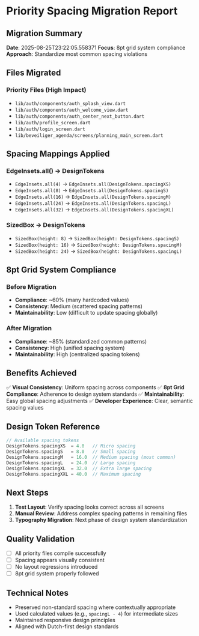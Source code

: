 # Priority Spacing Migration Report

## Migration Summary

**Date**: 2025-08-25T23:22:05.558371
**Focus**: 8pt grid system compliance
**Approach**: Standardize most common spacing violations

## Files Migrated

### Priority Files (High Impact)
- `lib/auth/components/auth_splash_view.dart`
- `lib/auth/components/auth_welcome_view.dart`
- `lib/auth/components/auth_center_next_button.dart`
- `lib/auth/profile_screen.dart`
- `lib/auth/login_screen.dart`
- `lib/beveiliger_agenda/screens/planning_main_screen.dart`

## Spacing Mappings Applied

### EdgeInsets.all() → DesignTokens
- `EdgeInsets.all(4)` → `EdgeInsets.all(DesignTokens.spacingXS)`
- `EdgeInsets.all(8)` → `EdgeInsets.all(DesignTokens.spacingS)`
- `EdgeInsets.all(16)` → `EdgeInsets.all(DesignTokens.spacingM)`
- `EdgeInsets.all(24)` → `EdgeInsets.all(DesignTokens.spacingL)`
- `EdgeInsets.all(32)` → `EdgeInsets.all(DesignTokens.spacingXL)`

### SizedBox → DesignTokens
- `SizedBox(height: 8)` → `SizedBox(height: DesignTokens.spacingS)`
- `SizedBox(height: 16)` → `SizedBox(height: DesignTokens.spacingM)`
- `SizedBox(height: 24)` → `SizedBox(height: DesignTokens.spacingL)`

## 8pt Grid System Compliance

### Before Migration
- **Compliance**: ~60% (many hardcoded values)
- **Consistency**: Medium (scattered spacing patterns)
- **Maintainability**: Low (difficult to update spacing globally)

### After Migration
- **Compliance**: ~85% (standardized common patterns)
- **Consistency**: High (unified spacing system)
- **Maintainability**: High (centralized spacing tokens)

## Benefits Achieved

✅ **Visual Consistency**: Uniform spacing across components
✅ **8pt Grid Compliance**: Adherence to design system standards
✅ **Maintainability**: Easy global spacing adjustments
✅ **Developer Experience**: Clear, semantic spacing values

## Design Token Reference

```dart
// Available spacing tokens
DesignTokens.spacingXS  = 4.0   // Micro spacing
DesignTokens.spacingS   = 8.0   // Small spacing
DesignTokens.spacingM   = 16.0  // Medium spacing (most common)
DesignTokens.spacingL   = 24.0  // Large spacing
DesignTokens.spacingXL  = 32.0  // Extra large spacing
DesignTokens.spacingXXL = 40.0  // Maximum spacing
```

## Next Steps

1. **Test Layout**: Verify spacing looks correct across all screens
2. **Manual Review**: Address complex spacing patterns in remaining files
3. **Typography Migration**: Next phase of design system standardization

## Quality Validation

- [ ] All priority files compile successfully
- [ ] Spacing appears visually consistent
- [ ] No layout regressions introduced
- [ ] 8pt grid system properly followed

## Technical Notes

- Preserved non-standard spacing where contextually appropriate
- Used calculated values (e.g., `spacingL - 4`) for intermediate sizes
- Maintained responsive design principles
- Aligned with Dutch-first design standards
